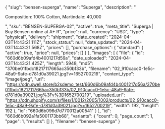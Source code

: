 {
  "slug": "bensen-superga",
  "name": "Superga",
  "description": "<p>Composition: 100% Cotton, Martindale: 40,000</p>",
  "sku": "BENSEN-SUPERGA-02",
  "active": true,
  "meta_title": "Superga | Buy Bensen online at A+ R",
  "price": null,
  "currency": "USD",
  "type": "physical",
  "delivery": "shipment",
  "date_created": "2024-04-03T14:43:21.111Z",
  "stock_status": null,
  "date_updated": "2024-04-03T14:43:21.568Z",
  "prices": [],
  "purchase_options": {
    "standard": {
      "active": true,
      "price": null,
      "prices": []
    }
  },
  "images": [
    {
      "file": {
        "id": "660d6b09afd4b4001217d56a",
        "date_uploaded": "2024-04-03T14:43:21.425Z",
        "length": 5948,
        "md5": "370be01fbdc18217117665ac350b133b",
        "filename": "02_910cacc0-1e5c-48a9-9afe-d781d0a39021.jpg?v=1652700219",
        "content_type": "image/jpeg",
        "url": "https://cdn.swell.store/b2sdemo_test/660d6b09afd4b4001217d56a/370be01fbdc18217117665ac350b133b/02_910cacc0-1e5c-48a9-9afe-d781d0a39021.jpg%3Fv%3D1652700219",
        "uploaded_url": "https://cdn.shopify.com/s/files/1/0012/2005/1002/products/02_910cacc0-1e5c-48a9-9afe-d781d0a39021.jpg?v=1652700219",
        "width": 192,
        "height": 192
      },
      "id": "660d6b096d7d770012a00541"
    }
  ],
  "id": "660d6b092a1fa5001173bb68",
  "variants": {
    "count": 0,
    "page_count": 1,
    "page": 1,
    "results": []
  },
  "filename": "bensen-superga"
}